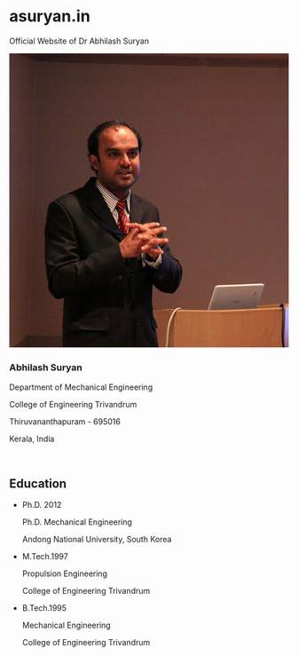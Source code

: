 # asuryan.in

Official Website of Dr Abhilash Suryan

<div id="biography" class="page home" data-pos="home">
    <div class="pageheader">
        <div class="headercontent">
            <div class="section-container">
                <div class="row">
                    <div class="col-sm-2 visible-sm"></div>
                    <div class="col-sm-8 col-md-6">
                        <div class="biothumb">
                            <img alt="image" src="static/images/cover_pic.jpg" class="img-responsive">
						</div>
                        <div class="clearfix visible-sm visible-xs"></div>
                        <div class="col-sm-12 col-md-12">
                            <h3 class="title">Abhilash Suryan</h3>
                            <p>Department of Mechanical Engineering</p>
                            <p>College of Engineering Trivandrum</p>
                            <p>Thiruvananthapuram - 695016</p>
                            <p>Kerala, India</p>
                            <p>&nbsp;</p>
                            <p></p>
                        </div>
                    </div>
                    <div class="clearfix visible-sm visible-xs"></div>
                    <div class="col-sm-2 visible-sm"></div>
                    <div class="col-sm-8 col-md-5 col-md-offset-1">
                        <div class="title text-left">
                            <h2>Education</h2>
                        </div>
                        <ul class="ul-card">
                            <li>
                                <div class="dy marb20">
                                    <span class="degree">Ph.D.</span>
                                    <span class="year">2012</span>
                                </div>
                                <div class="description col-md-offset-1 col-sm-offset-1 col-xs-offset-1 col-lg-offset-1">
                                    <p class="waht">Ph.D. Mechanical Engineering</p>
                                    <p class="where">Andong National University, South Korea</p>
                                </div>
                                <div class="clearfix"></div>
                            </li>
                            <li>
                                <div class="dy marb20">
                                    <span class="degree">M.Tech.</span><span class="year">1997</span>
                                </div>
                                <div class="description col-md-offset-1 col-sm-offset-1 col-xs-offset-1 col-lg-offset-1">
                                    <p class="waht">Propulsion Engineering</p>
                                    <p class="where">College of Engineering Trivandrum</p>
                                </div>
                                <div class="clearfix"></div>
                            </li>
                            <li>
                                <div class="dy marb20">
                                    <span class="degree">B.Tech.</span><span class="year">1995</span>
                                </div>
                                <div class="description col-md-offset-1 col-sm-offset-1 col-xs-offset-1 col-lg-offset-1">
                                    <p class="waht">Mechanical Engineering</p>
                                    <p class="where">College of Engineering Trivandrum</p>
                                </div>
                                <div class="clearfix"></div>
                            </li>
                        </ul>
                    </div>
                </div>
            </div>
        </div>
    </div>
</div>

